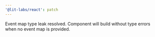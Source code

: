 ```yaml
---
'@lit-labs/react': patch
---
```


Event map type leak resolved. Component will build without type errors when no event map is provided.

